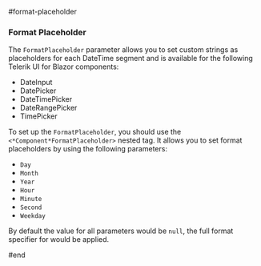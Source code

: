 #format-placeholder

### Format Placeholder

The `FormatPlaceholder` parameter allows you to set custom strings as placeholders for each DateTime segment and is available for the following Telerik UI for Blazor components:

* DateInput
* DatePicker
* DateTimePicker
* DateRangePicker
* TimePicker

To set up the `FormatPlaceholder`, you should use the `<*Component*FormatPlaceholder>` nested tag. It allows you to set format placeholders by using the following parameters:

* `Day`
* `Month`
* `Year`
* `Hour`
* `Minute`
* `Second`
* `Weekday`

By default the value for all parameters would be `null`, the full format specifier for would be applied. 

#end
